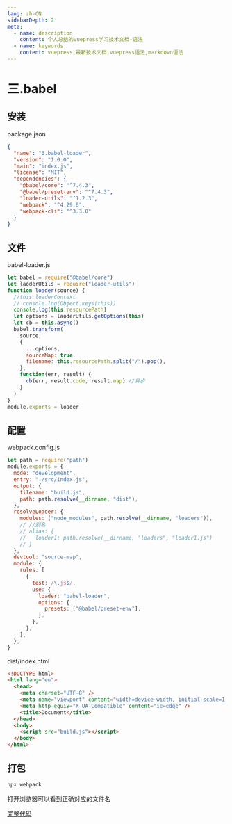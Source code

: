 ```yaml
---
lang: zh-CN
sidebarDepth: 2
meta:
  - name: description
    content: 个人总结的vuepress学习技术文档-语法
  - name: keywords
    content: vuepress,最新技术文档,vuepress语法,markdown语法
---
```


# 三.babel

## 安装

package.json

```json
{
  "name": "3.babel-loader",
  "version": "1.0.0",
  "main": "index.js",
  "license": "MIT",
  "dependencies": {
    "@babel/core": "^7.4.3",
    "@babel/preset-env": "^7.4.3",
    "loader-utils": "^1.2.3",
    "webpack": "^4.29.6",
    "webpack-cli": "^3.3.0"
  }
}
```

## 文件

babel-loader.js

```js
let babel = require("@babel/core")
let laoderUtils = require("loader-utils")
function loader(source) {
  //this loaderContext
  // console.log(Object.keys(this))
  console.log(this.resourcePath)
  let options = laoderUtils.getOptions(this)
  let cb = this.async()
  babel.transform(
    source,
    {
      ...options,
      sourceMap: true,
      filename: this.resourcePath.split("/").pop(),
    },
    function(err, result) {
      cb(err, result.code, result.map) //异步
    }
  )
}
module.exports = loader
```

## 配置

webpack.config.js

```js
let path = require("path")
module.exports = {
  mode: "development",
  entry: "./src/index.js",
  output: {
    filename: "build.js",
    path: path.resolve(__dirname, "dist"),
  },
  resolveLoader: {
    modules: ["node_modules", path.resolve(__dirname, "loaders")],
    // //别名
    // alias: {
    //   loader1: path.resolve(__dirname, "loaders", "loader1.js")
    // }
  },
  devtool: "source-map",
  module: {
    rules: [
      {
        test: /\.js$/,
        use: {
          loader: "babel-loader",
          options: {
            presets: ["@babel/preset-env"],
          },
        },
      },
    ],
  },
}
```

dist/index.html

```html
<!DOCTYPE html>
<html lang="en">
  <head>
    <meta charset="UTF-8" />
    <meta name="viewport" content="width=device-width, initial-scale=1.0" />
    <meta http-equiv="X-UA-Compatible" content="ie=edge" />
    <title>Document</title>
  </head>
  <body>
    <script src="build.js"></script>
  </body>
</html>
```

## 打包

```bash
npx webpack
```

打开浏览器可以看到正确对应的文件名

[完整代码](https://github.com/zhoubichuan/frontend-note/tree/master/3.dev/3.scaffolding/1.webpack/6.loader/3.babel-loader)
